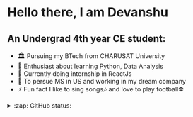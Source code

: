 # Hello there, I am Devanshu

## An Undergrad 4th year CE student:

- 🏛 Pursuing my BTech from CHARUSAT University
- 🌱 Enthusiast about learning Python, Data Analysis
- 🔬 Currently doing internship in ReactJs
- 🎯 To persue MS in US and working in my dream company
- ⚡ Fun fact I like to sing songs🎶 and love to play football⚽

<details>
<summary>:zap: GitHub status:</summary>

![Devanshu's Github Stats](https://github-readme-stats.vercel.app/api?username=DevanshuDesai15&show_icons=true&title_color=c7b69d&icon_color=0afff7&text_color=00ff91&bg_color=0d081f)
  

</details>
